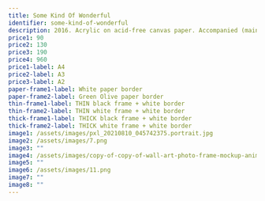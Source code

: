 ```yaml
---
title: Some Kind Of Wonderful
identifier: some-kind-of-wonderful
description: 2016. Acrylic on acid-free canvas paper. Accompanied (mainly) by Joss Stone.
price1: 90
price2: 130
price3: 190
price4: 960
price1-label: A4
price2-label: A3
price3-label: A2
paper-frame1-label: White paper border
paper-frame2-label: Green Olive paper border
thin-frame1-label: THIN black frame + white border
thin-frame2-label: THIN white frame + white border
thick-frame1-label: THICK black frame + white border
thick-frame2-label: THICK white frame + white border
image1: /assets/images/pxl_20210810_045742375.portrait.jpg
image2: /assets/images/7.png
image3: ""
image4: /assets/images/copy-of-copy-of-wall-art-photo-frame-mockup-animated-instagram-story.png
image5: ""
image6: /assets/images/11.png
image7: ""
image8: ""
---
```

